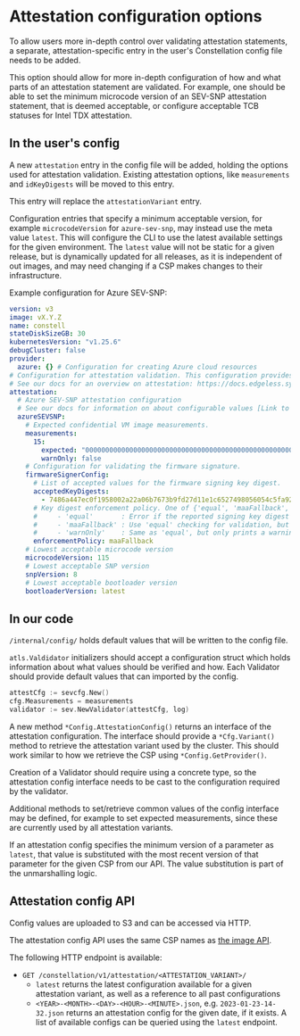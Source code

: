 # Attestation configuration options

To allow users more in-depth control over validating attestation statements, a separate, attestation-specific entry in the user's Constellation config file needs to be added.

This option should allow for more in-depth configuration of how and what parts of an attestation statement are validated.
For example, one should be able to set the minimum microcode version of an SEV-SNP attestation statement, that is deemed acceptable,
or configure acceptable TCB statuses for Intel TDX attestation.

## In the user's config

A new `attestation` entry in the config file will be added, holding the options used for attestation validation.
Existing attestation options, like `measurements` and `idKeyDigests` will be moved to this entry.

This entry will replace the `attestationVariant` entry.

Configuration entries that specify a minimum acceptable version, for example `microcodeVersion` for `azure-sev-snp`,
may instead use the meta value `latest`.
This will configure the CLI to use the latest available settings for the given environment.
The `latest` value will not be static for a given release, but is dynamically updated for all releases,
as it is independent of out images, and may need changing if a CSP makes changes to their infrastructure.

Example configuration for Azure SEV-SNP:

```yaml
version: v3
image: vX.Y.Z
name: constell
stateDiskSizeGB: 30
kubernetesVersion: "v1.25.6"
debugCluster: false
provider:
  azure: {} # Configuration for creating Azure cloud resources
# Configuration for attestation validation. This configuration provides sensible defaults for the Constellation version it was created for.
# See our docs for an overview on attestation: https://docs.edgeless.systems/constellation/architecture/attestation
attestation:
  # Azure SEV-SNP attestation configuration
  # See our docs for information on about configurable values [Link to our docs explaining SEV-SNP on Azure]
  azureSEVSNP:
    # Expected confidential VM image measurements.
    measurements:
      15:
        expected: "0000000000000000000000000000000000000000000000000000000000000000"
        warnOnly: false
    # Configuration for validating the firmware signature.
    firmwareSignerConfig:
      # List of accepted values for the firmware signing key digest.
      acceptedKeyDigests:
        - 7486a447ec0f1958002a22a06b7673b9fd27d11e1c6527498056054c5fa92d23c50f9de44072760fe2b6fb89740cc96
      # Key digest enforcement policy. One of {'equal', 'maaFallback', 'warnOnly'}
      #     - 'equal'       : Error if the reported signing key digest does not match any of the values in 'acceptedKeyDigests'
      #     - 'maaFallback' : Use 'equal' checking for validation, but fallback to using Microsoft Azure Attestation (MAA) for validation if the reported digest does not match any of the values in 'acceptedKeyDigests'. See the Azure docs for more details: https://learn.microsoft.com/en-us/azure/attestation/overview#amd-sev-snp-attestation
      #     - 'warnOnly'    : Same as 'equal', but only prints a warning instead of returning an error if no match is found
      enforcementPolicy: maaFallback
    # Lowest acceptable microcode version
    microcodeVersion: 115
    # Lowest acceptable SNP version
    snpVersion: 8
    # Lowest acceptable bootloader version
    bootloaderVersion: latest
```

## In our code

`/internal/config/` holds default values that will be written to the config file.

`atls.Valdidator` initializers should accept a configuration struct which holds information about what values should be verified and how.
Each Validator should provide default values that can imported by the config.

```Go
attestCfg := sevcfg.New()
cfg.Measurements = measurements
validator := sev.NewValidator(attestCfg, log)
```

A new method `*Config.AttestationConfig()` returns an interface of the attestation configuration.
The interface should provide a `*Cfg.Variant()` method to retrieve the attestation variant used by the cluster.
This should work similar to how we retrieve the CSP using `*Config.GetProvider()`.

Creation of a Validator should require using a concrete type, so the attestation config interface needs to be cast to the configuration required by the validator.

Additional methods to set/retrieve common values of the config interface may be defined, for example to set expected measurements,
since these are currently used by all attestation variants.

If an attestation config specifies the minimum version of a parameter as `latest`,
that value is substituted with the most recent version of that parameter for the given CSP from our API.
The value substitution is part of the unmarshalling logic.

## Attestation config API

Config values are uploaded to S3 and can be accessed via HTTP.

The attestation config API uses the same CSP names as [the image API](./image-api.md#image-api-endpoints).

The following HTTP endpoint is available:

- `GET /constellation/v1/attestation/<ATTESTATION_VARIANT>/`
  - `latest` returns the latest configuration available for a given attestation variant, as well as a reference to all past configurations
  - `<YEAR>-<MONTH>-<DAY>-<HOUR>-<MINUTE>.json`, e.g. `2023-01-23-14-32.json` returns an attestation config for the given date, if it exists. A list of available configs can be queried using the `latest` endpoint.
